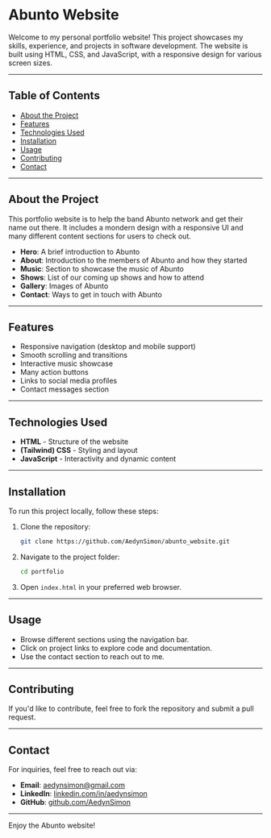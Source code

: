 # Abunto Website

Welcome to my personal portfolio website! This project showcases my skills, experience, and projects in software development. The website is built using HTML, CSS, and JavaScript, with a responsive design for various screen sizes.

---

## Table of Contents

- [About the Project](#about-the-project)
- [Features](#features)
- [Technologies Used](#technologies-used)
- [Installation](#installation)
- [Usage](#usage)
- [Contributing](#contributing)
- [Contact](#contact)

---

## About the Project

This portfolio website is to help the band Abunto network and get their name out there. It includes a mondern design with a responsive UI and many different content sections for users to check out.
- **Hero**: A brief introduction to Abunto
- **About**: Introduction to the members of Abunto and how they started
- **Music**: Section to showcase the music of Abunto
- **Shows**: List of our coming up shows and how to attend
- **Gallery**: Images of Abunto
- **Contact**: Ways to get in touch with Abunto

---

## Features

- Responsive navigation (desktop and mobile support)
- Smooth scrolling and transitions
- Interactive music showcase
- Many action buttons
- Links to social media profiles
- Contact messages section

---

## Technologies Used

- **HTML** - Structure of the website
- **(Tailwind) CSS** - Styling and layout
- **JavaScript** - Interactivity and dynamic content

---

## Installation

To run this project locally, follow these steps:

1. Clone the repository:
   ```sh
   git clone https://github.com/AedynSimon/abunto_website.git
   ```
2. Navigate to the project folder:
   ```sh
   cd portfolio
   ```
3. Open `index.html` in your preferred web browser.

---

## Usage

- Browse different sections using the navigation bar.
- Click on project links to explore code and documentation.
- Use the contact section to reach out to me.

---

## Contributing

If you'd like to contribute, feel free to fork the repository and submit a pull request.

---

## Contact

For inquiries, feel free to reach out via:
- **Email**: [aedynsimon@gmail.com](mailto:aedynsimon@gmail.com)
- **LinkedIn**: [linkedin.com/in/aedynsimon](https://www.linkedin.com/in/aedynsimon/)
- **GitHub**: [github.com/AedynSimon](https://github.com/AedynSimon)

---

Enjoy the Abunto website!

